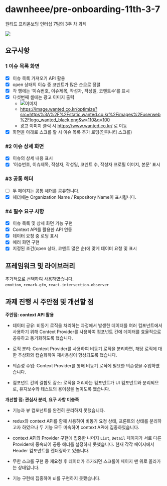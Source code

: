 # dawnheee/pre-onboarding-11th-3-7

원티드 프리온보딩 인터십 7팀의 3주 차 과제

<img src="https://github.com/dawnheee/pre-onboarding-11th-3-7/assets/99721472/a6288591-e30e-4e88-bf9d-a4df2f82fcf1">

## 요구사항

### 1 이슈 목록 화면

- [x] 이슈 목록 가져오기 API 활용
- [x] open 상태의 이슈 중 코멘트가 많은 순으로 정렬
- [x] 각 행에는 ‘이슈번호, 이슈제목, 작성자, 작성일, 코멘트수’를 표시
- [x] 다섯번째 셀에는 광고 이미지 출력
  - ![이미지](https://image.wanted.co.kr/optimize?src=https%3A%2F%2Fstatic.wanted.co.kr%2Fimages%2Fuserweb%2Flogo_wanted_black.png&w=110&q=100)
  - <https://image.wanted.co.kr/optimize?src=https%3A%2F%2Fstatic.wanted.co.kr%2Fimages%2Fuserweb%2Flogo_wanted_black.png&w=110&q=100>
  - 광고 이미지 클릭 시 https://www.wanted.co.kr/ 로 이동
- [x] 화면을 아래로 스크롤 할 시 이슈 목록 추가 로딩(인피니티 스크롤)

### #2 이슈 상세 화면

- [x] 이슈의 상세 내용 표시
- [x] ‘이슈번호, 이슈제목, 작성자, 작성일, 코멘트 수, 작성자 프로필 이미지, 본문' 표시

### #3 공통 헤더

- [ ] 두 페이지는 공통 헤더를 공유합니다.
- [x] 헤더에는 Organization Name / Repository Name이 표시됩니다.

### #4 필수 요구 사항

- [x] 이슈 목록 및 상세 화면 기능 구현
- [x] Context API를 활용한 API 연동
- [x] 데이터 요청 중 로딩 표시
- [x] 에러 화면 구현
- [x] 지정된 조건(open 상태, 코멘트 많은 순)에 맞게 데이터 요청 및 표시

## 프레임워크 및 라이브러리

추가적으로 선택하여 사용하였습니다.
</br>`emotion`, `remark-gfm`, `react-intersection-observer`

## 과제 진행 시 주안점 및 개선할 점

**주안점: context API 활용**
</br>

- 데이터 공유: 비동기 로직을 처리하는 과정에서 발생한 데이터를 여러 컴포넌트에서 사용하기 위해 Context Provider를 사용하여 컴포넌트 간에 데이터를 효율적으로 공유하고 동기화하도록 했습니다.

- 로직 분리: Context Provider를 사용하여 비동기 로직을 분리하면, 해당 로직에 대한 추상화와 캡슐화하여 재사용성이 향상되도록 했습니다.

- 의존성 주입: Context Provider를 통해 비동기 로직에 필요한 의존성을 주입하였습니다.

- 컴포넌트 간의 결합도 감소: 로직을 처리하는 컴포넌트가 UI 컴포넌트와 분리되므로, 유지보수와 테스트의 용이성을 높이도록 했습니다.

**개선할 점: 관심사 분리, 요구 사항 미충족**
</br>

- 기능과 뷰 컴포넌트를 완전히 분리하지 못했습니다.

- redux와 context API를 함께 사용하여 비동기 요청 상태, 프론트의 상태를 분리하고자 하였으나 두 기능 모두 미숙하여 context API에 집중하였습니다.

- context API와 Provider 구현에 집중한 나머지 `List`, `Detail` 페이지가 서로 다른 Provider에 종속되어 공통 헤더를 설정하지 못했습니다. 현재 각각 페이지에서 Header 컴포넌트를 렌더링하고 있습니다.

- 무한 스크롤 구현 중 재요청 후 데이터가 추가되면 스크롤이 페이지 맨 위로 올라가는 상태입니다.

- 기능 구현에 집중하여 ui를 구현하지 못했습니다.
